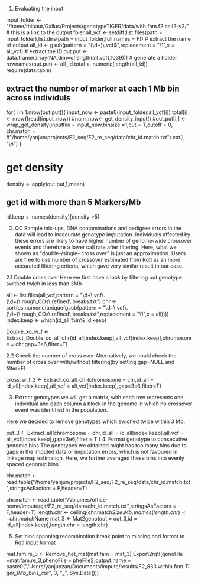1. Evaluating the input

input_folder <-"/home/thibaut/Gallus/Projects/genotypeTIGER/data/with.fam.f2.call2-v2/" # this is a link to the output foler
all_vcf <- setdiff(list.files(path = input_folder),list.dirs(path = input_folder,full.names = F)) #  extract the name of output
all_id <- gsub(pattern = "(\\d+)\\.vcf$",replacement = "\\1",x = all_vcf) # extract the ID
out.put <- data.frame(array(NA,dim=c(length(all_vcf),1039))) # generate a holder 
rownames(out.put) <- all_id
total <- numeric(length(all_id))
require(data.table)

## extract the number of marker at each 1 Mb bin across individuls
for( i in 1:nrow(out.put)){
    input_now <- paste0(input_folder,all_vcf[i])
    total[i] <- nrow(fread(input_now))
    #num_now<- get_density_input()
    #out.put[i,] <- wrap_get_density(inputfile = input_now,binsize =1,cut = T,cutoff = 0, chr.match = #"/home/yanjun/projects/F2_seq/F2_re_seq/data/chr_id.match.txt")
    cat(i, "\n")
}
# get density
density <- apply(out.put,1,mean)
## get id with more than 5 Markers/Mb
id.keep <- names(density)[density >5]

2. QC
Sample mix-ups, DNA contaminations and pedigree errors in the data will lead to inaccurate genotype imputation. Individuals affected by these errors are likely to have higher number of genome-wide crossover events and therefore a lower call rate after filtering. Here, what we shown as "double-/single- cross over" is just an approximation. Users are free to use number of crossover estimated from Rqtl as an more accurated filtering criteria, which gave very similar result in our case.

2.1 Double cross over
Here we first have a look by filtering out genotype swithed twich in less than 3Mb


all <- list.files(all_vcf,pattern = "\\d+\\.vcf\\.(\\d+)\\.rough_COs\\.refined\\.breaks.txt")
chr <- sort(as.numeric(unique(gsub(pattern = "\\d+\\.vcf\\.(\\d+)\\.rough_COs\\.refined\\.breaks.txt",replacement = "\\1",x = all))))
index.keep <- which(id_all %in% id.keep)

Double_xo_w_f <- Extract_Double_co_all_chr(id_all[index.keep],all_vcf[index.keep],chromosome = chr,gap=3e6,filter=T)

2.2 Check the number of cross over
Alternatively, we could check the number of cross over with/without filtering(by setting gap=NULL and filter=F)

cross_w_f_3 <- Extract_co_all_chr(chromosome = chr,id_all = id_all[index.keep],all_vcf = all_vcf[index.keep],gap=3e6,filter=T)

3. Extract genotypes
we will get a matrix, with each row represents one individual and each column a block in the genome in which no crossover event was identified in the population.

Here we decided to remove genotypes which swiched twice within 3 Mb.

out_3 <- Extract_all(chromosome = chr,id_all = id_all[index.keep],all_vcf = all_vcf[index.keep],gap=3e6,filter = T )
4. Format genotype to consecutive genomic bins
The genotypes we obtained might has too many bins due to gaps in the imputed data or imputation errors, which is not favoured in linkage map estimation. Here, we further averaged these bins into evenly spaced genomic bins.

chr.match <- read.table("/home/yanjun/projects/F2_seq/F2_re_seq/data/chr_id.match.txt",stringsAsFactors = F,header=T)

chr.match <- read.table("/Volumes/office-home/impute/git/F2_re_seq/data/chr_id.match.txt",stringsAsFactors = F,header=T)
length.chr <- ceiling(chr.match$Size.Mb.)
names(length.chr) <- chr.match$Name
mat_3 <- Mat2geno(out = out_3,id = id_all[index.keep],length.chr = length.chr)

5. Set bins spanning recombination break point to missing and format to Rqtl input format

mat.fam.re_3 <- Remove_het_mat(mat.fam = mat_3)
Export2rqtl(genoFile =mat.fam.re_3,phenoFile = pheFile2,output.name = paste0("/Users/yanjunzan/Documents/impute/results/F2_833.within.fam._Tiger_1Mb_bins_cut_", 3,  "_",  Sys.Date()))
